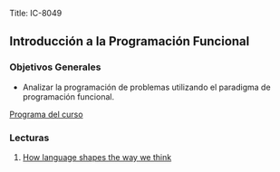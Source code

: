 Title: IC-8049

## Introducción a la Programación Funcional

### Objetivos Generales

+ Analizar la programación de problemas utilizando el paradigma de
programación funcional.

[Programa del curso](../IC-8049_DiegoMunguía_2018ii.pdf)

### Lecturas

1. [How language shapes the way we think](https://www.ted.com/talks/lera_boroditsky_how_language_shapes_the_way_we_think/transcript#t-30635)


